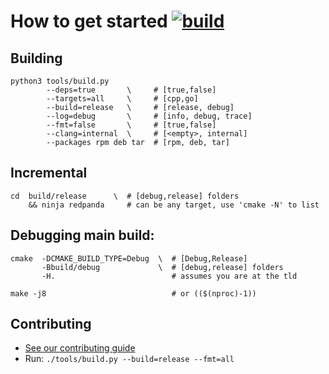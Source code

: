 # How to get started [![build](https://api.shippable.com/projects/5cab6e979bbe6e0007384c8b/badge?branch=master)]()


## Building 

```
python3 tools/build.py 
        --deps=true       \     # [true,false]
        --targets=all     \     # [cpp,go]
        --build=release   \     # [release, debug]
        --log=debug       \     # [info, debug, trace]
        --fmt=false       \     # [true,false]
        --clang=internal  \     # [<empty>, internal]
        --packages rpm deb tar  # [rpm, deb, tar]

```


## Incremental 

```
cd  build/release      \  # [debug,release] folders
    && ninja redpanda     # can be any target, use 'cmake -N' to list 
```


## Debugging main build:

```
cmake  -DCMAKE_BUILD_TYPE=Debug  \  # [Debug,Release]
       -Bbuild/debug             \  # [debug,release] folders
       -H.                          # assumes you are at the tld 

make -j8                            # or (($(nproc)-1)) 
```


## Contributing
* [See our contributing guide](CONTRIBUTING.md)
* Run: `./tools/build.py --build=release --fmt=all`
